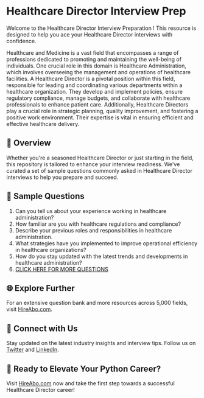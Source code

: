 # Healthcare Director Interview Prep

Welcome to the Healthcare Director Interview Preparation ! This resource is designed to help you ace your Healthcare Director interviews with confidence.

Healthcare and Medicine is a vast field that encompasses a range of professions dedicated to promoting and maintaining the well-being of individuals. One crucial role in this domain is Healthcare Administration, which involves overseeing the management and operations of healthcare facilities. A Healthcare Director is a pivotal position within this field, responsible for leading and coordinating various departments within a healthcare organization. They develop and implement policies, ensure regulatory compliance, manage budgets, and collaborate with healthcare professionals to enhance patient care. Additionally, Healthcare Directors play a crucial role in strategic planning, quality improvement, and fostering a positive work environment. Their expertise is vital in ensuring efficient and effective healthcare delivery.

## 🚀 Overview

Whether you're a seasoned Healthcare Director or just starting in the field, this repository is tailored to enhance your interview readiness. We've curated a set of sample questions commonly asked in Healthcare Director interviews to help you prepare and succeed.

## 📝 Sample Questions

1. Can you tell us about your experience working in healthcare administration?
2. How familiar are you with healthcare regulations and compliance?
3. Describe your previous roles and responsibilities in healthcare administration.
4. What strategies have you implemented to improve operational efficiency in healthcare organizations?
5. How do you stay updated with the latest trends and developments in healthcare administration?
6. [CLICK HERE FOR MORE QUESTIONS](https://hireabo.com/job/2_4_4/Healthcare%20Director)

## 🌐 Explore Further

For an extensive question bank and more resources across 5,000 fields, visit [HireAbo.com](https://www.hireabo.com).

## 📱 Connect with Us

Stay updated on the latest industry insights and interview tips. Follow us on [Twitter](https://twitter.com/hireabo) and [LinkedIn](https://www.linkedin.com/in/hire-abo-3609972a8/).

## 🚀 Ready to Elevate Your Python Career?

Visit [HireAbo.com](https://www.hireabo.com) now and take the first step towards a successful Healthcare Director career!